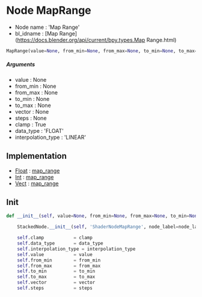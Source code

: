 # Node MapRange

- Node name : 'Map Range'
- bl_idname : [Map Range](https://docs.blender.org/api/current/bpy.types.Map Range.html)


``` python
MapRange(value=None, from_min=None, from_max=None, to_min=None, to_max=None, vector=None, steps=None, clamp=True, data_type='FLOAT', interpolation_type='LINEAR', node_label=None, node_color=None)
```
##### Arguments

- value : None
- from_min : None
- from_max : None
- to_min : None
- to_max : None
- vector : None
- steps : None
- clamp : True
- data_type : 'FLOAT'
- interpolation_type : 'LINEAR'

## Implementation

- [Float](/docs/GeoNodes/Float.md) : [map_range](/docs/GeoNodes/Float.md#map_range)
- [Int](/docs/GeoNodes/Int.md) : [map_range](/docs/GeoNodes/Int.md#map_range)
- [Vect](/docs/GeoNodes/Vect.md) : [map_range](/docs/GeoNodes/Vect.md#map_range)

## Init

``` python
def __init__(self, value=None, from_min=None, from_max=None, to_min=None, to_max=None, vector=None, steps=None, clamp=True, data_type='FLOAT', interpolation_type='LINEAR', node_label=None, node_color=None):

    StackedNode.__init__(self, 'ShaderNodeMapRange', node_label=node_label, node_color=node_color)

    self.clamp           = clamp
    self.data_type       = data_type
    self.interpolation_type = interpolation_type
    self.value           = value
    self.from_min        = from_min
    self.from_max        = from_max
    self.to_min          = to_min
    self.to_max          = to_max
    self.vector          = vector
    self.steps           = steps
```
